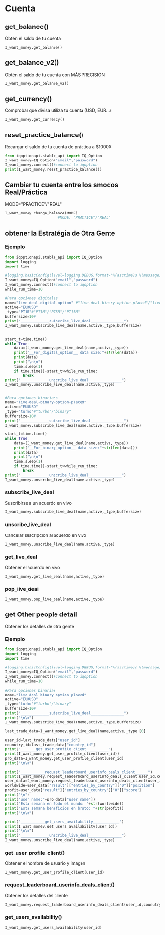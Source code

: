 # Cuenta

## get_balance() 
Obtén el saldo de tu cuenta

```python
I_want_money.get_balance()
```

## get_balance_v2() 
Obtén el saldo de tu cuenta con MÁS PRECISIÓN

```python
I_want_money.get_balance_v2()
```

## get_currency()
Comprobar que divisa utiliza tu cuenta (USD, EUR...)

```python
I_want_money.get_currency()
```

## reset_practice_balance()
Recargar el saldo de tu cuenta de práctica a $10000

```python
from iqoptionapi.stable_api import IQ_Option
I_want_money=IQ_Option("email","password")
I_want_money.connect()#connect to iqoption
print(I_want_money.reset_practice_balance())
```

## Cambiar tu cuenta entre los smodos Real/Práctica

MODE="PRACTICE"/"REAL"
```python
I_want_money.change_balance(MODE)
                        #MODE: "PRACTICE"/"REAL"
```

## obtener la Estratégia de Otra Gente

 
### Ejemplo
```python
from iqoptionapi.stable_api import IQ_Option
import logging
import time
 
#logging.basicConfig(level=logging.DEBUG,format='%(asctime)s %(message)s')
I_want_money=IQ_Option("email","password")
I_want_money.connect()#connect to iqoption
while_run_time=10
 
#Para opciones digitales
name="live-deal-digital-option" #"live-deal-binary-option-placed"/"live-deal-digital-option"
active="EURUSD"
_type="PT1M"#"PT1M"/"PT5M"/"PT15M"
buffersize=10#
print("_____________subscribe_live_deal_______________")
I_want_money.subscribe_live_deal(name,active,_type,buffersize)

 
start_t=time.time()
while True:
    data=(I_want_money.get_live_deal(name,active,_type))
    print("__For_digital_option__ data size:"+str(len(data)))
    print(data)
    print("\n\n")
    time.sleep(1)
    if time.time()-start_t>while_run_time:
        break
print("_____________unscribe_live_deal_______________")
I_want_money.unscribe_live_deal(name,active,_type)


#Para opciones binariass
name="live-deal-binary-option-placed"
active="EURUSD"
_type="turbo"#"turbo"/"binary"
buffersize=10#
print("_____________subscribe_live_deal_______________")
I_want_money.subscribe_live_deal(name,active,_type,buffersize)

start_t=time.time()
while True:
    data=(I_want_money.get_live_deal(name,active,_type))
    print("__For_binary_option__ data size:"+str(len(data)))
    print(data)
    print("\n\n")
    time.sleep(1)
    if time.time()-start_t>while_run_time:
        break
print("_____________unscribe_live_deal_______________")
I_want_money.unscribe_live_deal(name,active,_type)
```

### subscribe_live_deal
Suscribirse a un acuerdo en vivo

```python
I_want_money.subscribe_live_deal(name,active,_type,buffersize)
```

### unscribe_live_deal
Cancelar suscripción al acuerdo en vivo

```python
I_want_money.unscribe_live_deal(name,active,_type)
```

### get_live_deal
Obtener el acuerdo en vivo

```python
I_want_money.get_live_deal(name,active,_type)
```
### pop_live_deal

```python
I_want_money.pop_live_deal(name,active,_type)
```
## get Other people detail
Obtener los detalles de otra gente

### Ejemplo 
```python
from iqoptionapi.stable_api import IQ_Option
import logging
import time
 
#logging.basicConfig(level=logging.DEBUG,format='%(asctime)s %(message)s')
I_want_money=IQ_Option("email","password")
I_want_money.connect()#connect to iqoption
while_run_time=10
 
#Para opciones binarias
name="live-deal-binary-option-placed"
active="EURUSD"
_type="turbo"#"turbo"/"binary"
buffersize=10#
print("_____________subscribe_live_deal_______________")
print("\n\n")
I_want_money.subscribe_live_deal(name,active,_type,buffersize)

last_trade_data=I_want_money.get_live_deal(name,active,_type)[0]
 
user_id=last_trade_data["user_id"]
counutry_id=last_trade_data["country_id"]
print("_______get_user_profile_client__________")
print(I_want_money.get_user_profile_client(user_id))
pro_data=I_want_money.get_user_profile_client(user_id)
print("\n\n")

print("___________request_leaderboard_userinfo_deals_client______")
print(I_want_money.request_leaderboard_userinfo_deals_client(user_id,counutry_id))
user_data=I_want_money.request_leaderboard_userinfo_deals_client(user_id,counutry_id)
worldwide=user_data["result"]["entries_by_country"]["0"]["position"]
profit=user_data["result"]["entries_by_country"]["0"]["score"]
print("\n")
print("user_name:"+pro_data["user_name"])
print("Esta semana en todo el mundo: "+str(worldwide))
print("Esta semana beneficios en bruto: "+str(profit))
print("\n\n")

print("___________get_users_availability____________")
print(I_want_money.get_users_availability(user_id))
print("\n\n")
print("_____________unscribe_live_deal_______________")
I_want_money.unscribe_live_deal(name,active,_type)

```

### get_user_profile_client()
Obtener el nombre de usuario y imagen

```python
I_want_money.get_user_profile_client(user_id)
```

### request_leaderboard_userinfo_deals_client()
Obtener los detalles del cliente

```python
I_want_money.request_leaderboard_userinfo_deals_client(user_id,counutry_id)
```

### get_users_availability()

```python
I_want_money.get_users_availability(user_id)
```